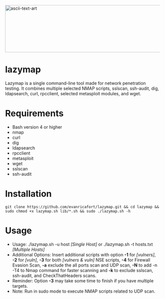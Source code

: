 <img width="574" height="154" alt="ascii-text-art" src="https://github.com/user-attachments/assets/f74e0068-ae82-4cd2-bcc4-255056d51741" />

# lazymap

Lazymap is a single command-line tool made for network penetration testing. It combines multiple selected NMAP scripts, sslscan, ssh-audit, dig, ldapsearch, curl, rpcclient, selected metasploit modules, and wget.

# Requirements

- Bash version 4 or higher
- nmap
- curl
- dig
- ldapsearch
- rpcclient
- metasploit
- wget
- sslscan
- ssh-audit
  
# Installation

```
git clone https://github.com/evanricafort/lazymap.git && cd lazymap && sudo chmod +x lazymap.sh lib/*.sh && sudo ./lazymap.sh -h
```

# Usage

- Usage: ./lazymap.sh -u host _[Single Host]_ or ./lazymap.sh -t hosts.txt _[Multiple Hosts]_
- Additional Options: Insert additional scripts with option **-1** for _[vulners]_, **-2** for _[vuln]_, **-3** for both _[vulners & vuln]_ NSE scripts, **-4** for Firewall Evasion Scan, **-a** exclude the all ports scan and UDP scan, **-N** to add -n -T4 to Nmap command for faster scanning and **-k** to exclude sslscan, ssh-audit, and CheckThatHeaders scans.
- Reminder: Option **-3** may take some time to finish if you have multiple targets.
- Note: Run in sudo mode to execute NMAP scripts related to UDP scan.
